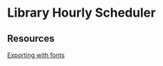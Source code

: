 # Library Hourly Scheduler

## Resources
[Exporting with fonts](https://stackoverflow.com/questions/74157535/using-pyinstaller-keep-the-fonts-on-all-systems)